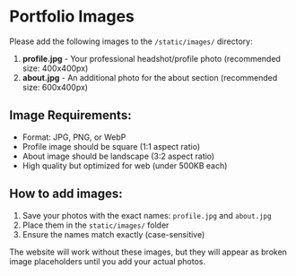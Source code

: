 # Portfolio Images

Please add the following images to the `/static/images/` directory:

1. **profile.jpg** - Your professional headshot/profile photo (recommended size: 400x400px)
2. **about.jpg** - An additional photo for the about section (recommended size: 600x400px)

## Image Requirements:
- Format: JPG, PNG, or WebP
- Profile image should be square (1:1 aspect ratio)
- About image should be landscape (3:2 aspect ratio)
- High quality but optimized for web (under 500KB each)

## How to add images:
1. Save your photos with the exact names: `profile.jpg` and `about.jpg`
2. Place them in the `static/images/` folder
3. Ensure the names match exactly (case-sensitive)

The website will work without these images, but they will appear as broken image placeholders until you add your actual photos.
